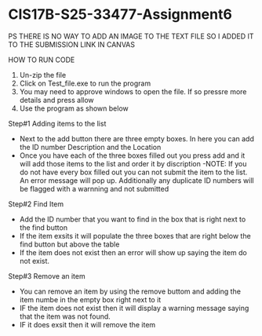 # CIS17B-S25-33477-Assignment6
PS THERE IS NO WAY TO ADD AN IMAGE TO THE TEXT FILE SO I ADDED IT TO THE SUBMISSION LINK IN CANVAS

HOW TO RUN CODE
1. Un-zip the file 
2. Click on Test_file.exe to run the program
3. You may need to approve windows to open the file. If so pressre more details and press allow
4. Use the program as shown below



Step#1 Adding items to the list
- Next to the add button there are three empty boxes. In here you can add the ID number Description and the Location
- Once you have each of the three boxes filled out you press add and it will add those items to the list and order it by discription
-NOTE: If you do not have every box filled out you can not submit the item to the list. An error message will pop up. Additionally any duplicate ID numbers will be flagged with a warnning and not submitted


Step#2 Find Item
- Add the ID number that you want to find in the box that is right next to the find button
- If the item exsits it will populate the three boxes that are right below the find button but above the table
- If the item does not exist then an error will show up saying the item do not exist. 

Step#3 Remove an item
- You can remove an item by using the remove buttom and adding the item numbe in the empty box right next to it
- IF the item does not exist then it will display a warning message saying that the item was not found. 
- IF it does exsit then it will remove the item

